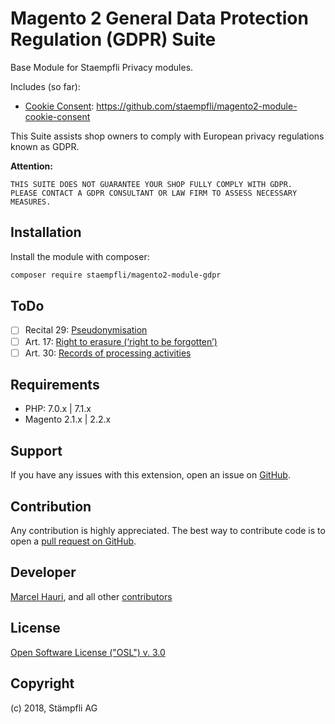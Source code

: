 
# Magento 2 General Data Protection Regulation (GDPR) Suite  

Base Module for Staempfli Privacy modules.


Includes (so far): 
 - [Cookie Consent](https://gdpr-info.eu/recitals/no-30/): https://github.com/staempfli/magento2-module-cookie-consent

This Suite assists shop owners to comply with European privacy regulations known as GDPR. 

**Attention:**  

    THIS SUITE DOES NOT GUARANTEE YOUR SHOP FULLY COMPLY WITH GDPR.
    PLEASE CONTACT A GDPR CONSULTANT OR LAW FIRM TO ASSESS NECESSARY MEASURES.
  
  
  
## Installation  
  
Install the module with composer:  
  
```sh  
composer require staempfli/magento2-module-gdpr  
```  


## ToDo
 - [ ] Recital 29: [Pseudonymisation](https://gdpr-info.eu/recitals/no-29/) 
 - [ ] Art. 17: [Right to erasure (‘right to be forgotten’)](https://gdpr-info.eu/art-17-gdpr/)
 - [ ] Art. 30: [Records of processing activities](https://gdpr-info.eu/art-17-gdpr/)
  
## Requirements  
  
- PHP: 7.0.x | 7.1.x  
- Magento 2.1.x | 2.2.x  
  
Support  
-------  
If you have any issues with this extension, open an issue on [GitHub](https://github.com/staempfli/magento2-module-gdpr/issues).  
  
Contribution  
------------  
Any contribution is highly appreciated. The best way to contribute code is to open a [pull request on GitHub](https://help.github.com/articles/using-pull-requests).  
  
Developer  
---------  
[Marcel Hauri](https://github.com/mhauri), and all other [contributors](https://github.com/staempfli/magento2-module-gdpr/contributors)  
  
License  
-------  
[Open Software License ("OSL") v. 3.0](https://opensource.org/licenses/OSL-3.0)  
  
Copyright  
---------  
(c) 2018, Stämpfli AG